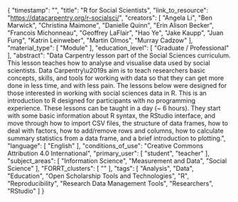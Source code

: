 {
    "timestamp": "",
    "title": "R for Social Scientists",
    "link_to_resource": "https://datacarpentry.org/r-socialsci/",
    "creators": [
        "Angela Li",
        "Ben Marwick",
        "Christina Maimone",
        "Danielle Quinn",
        "Erin Alison Becker",
        "Francois Michonneau",
        "Geoffrey LaFlair",
        "Hao Ye",
        "Jake Kaupp",
        "Juan Fung",
        "Katrin Leinweber",
        "Martin Olmos",
        "Murray Cadzow"
    ],
    "material_type": [
        "Module"
    ],
    "education_level": [
        "Graduate / Professional"
    ],
    "abstract": "Data Carpentry lesson part of the Social Sciences curriculum. This lesson teaches how to analyse and visualise data used by social scientists. Data Carpentry\u2019s aim is to teach researchers basic concepts, skills, and tools for working with data so that they can get more done in less time, and with less pain. The lessons below were designed for those interested in working with social sciences data in R. This is an introduction to R designed for participants with no programming experience. These lessons can be taught in a day (~ 6 hours). They start with some basic information about R syntax, the RStudio interface, and move through how to import CSV files, the structure of data frames, how to deal with factors, how to add/remove rows and columns, how to calculate summary statistics from a data frame, and a brief introduction to plotting.",
    "language": [
        "English"
    ],
    "conditions_of_use": "Creative Commons Attribution 4.0 International",
    "primary_user": [
        "student",
        "teacher"
    ],
    "subject_areas": [
        "Information Science",
        "Measurement and Data",
        "Social Science"
    ],
    "FORRT_clusters": [
        ""
    ],
    "tags": [
        "Analysis",
        "Data",
        "Education",
        "Open Scholarship Tools and Technologies",
        "R",
        "Reproducibility",
        "Research Data Management Tools",
        "Researchers",
        "RStudio"
    ]
}